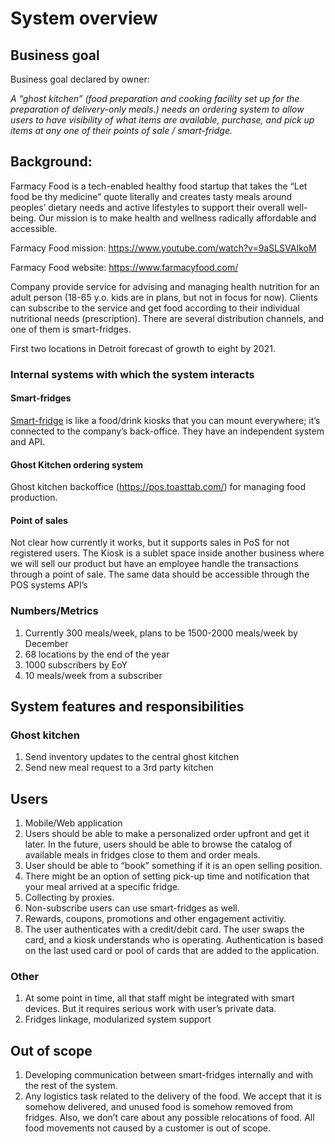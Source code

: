 # System overview

## Business goal 

Business goal declared by owner:

*A “ghost kitchen” (food preparation and cooking facility set up for the preparation of delivery-only meals.) needs an ordering system to allow users to have visibility of what items are available, purchase, and pick up items at any one of their points of sale / smart-fridge.*


## Background: 

Farmacy Food is a tech-enabled healthy food startup that takes the “Let food be thy medicine” quote literally and creates tasty meals around peoples’ dietary needs and active lifestyles to support their overall well-being. Our mission is to make health and wellness radically affordable and accessible.

Farmacy Food mission: https://www.youtube.com/watch?v=9aSLSVAIkoM

Farmacy Food website: https://www.farmacyfood.com/


Company provide service for advising and managing health nutrition for an adult person (18-65 y.o. kids are in plans, but not in focus for now). Clients can subscribe to the service and get food according to their individual nutritional needs (prescription). There are several distribution channels, and one of them is smart-fridges. 

First two locations in Detroit forecast of growth to eight by 2021. 

### Internal systems with which the system interacts

#### Smart-fridges  

[Smart-fridge](https://github.com/ldynia/archcolider/blob/master/docs/PRESENTATION%20-%20Design%20and%20Analysis%20of%20Software%20Architectures%20PDF%20Ver.pdf) is like a food/drink kiosks that you can mount everywhere; it’s connected to the company’s back-office. They have an independent system and API. 

#### Ghost Kitchen ordering system 

Ghost kitchen backoffice (https://pos.toasttab.com/) for managing food production. 

#### Point of sales 

Not clear how currently it works, but it supports sales in PoS for not registered users. 
The Kiosk is a sublet space inside another business where we will sell our product but have an employee handle the transactions through a point of sale. The same data should be accessible through the POS systems API’s


### Numbers/Metrics

1. Currently 300 meals/week, plans to be 1500-2000 meals/week by December 
1. 68 locations by the end of the year 
1. 1000 subscribers by EoY  
1. 10 meals/week from a subscriber 

## System features and responsibilities 

### Ghost kitchen 

1. Send inventory updates to the central ghost kitchen
1. Send new meal request to a 3rd party kitchen 

## Users

1. Mobile/Web application 
1. Users should be able to make a personalized order upfront and get it later. In the future, users should be able to browse the catalog of available meals in fridges close to them and order meals. 
2. User should be able to “book” something if it is an open selling position. 
3. There might be an option of setting pick-up time and notification that your meal arrived at a specific fridge. 
1. Collecting by proxies.
4. Non-subscribe users can use smart-fridges as well.
5. Rewards, coupons, promotions and other engagement activitiy.
6. The user authenticates with a credit/debit card. The user swaps the card, and a kiosk understands who is operating. Authentication is based on the last used card or pool of cards that are added to the application. 


### Other 

1. At some point in time, all that staff might be integrated with smart devices. But it requires serious work with user’s private data. 
1. Fridges linkage, modularized system support 


## Out of scope

1. Developing communication between smart-fridges internally and with the rest of the system.
1. Any logistics task related to the delivery of the food. We accept that it is somehow delivered, and unused food is somehow removed from fridges. Also, we don’t care about any possible relocations of food. All food movements not caused by a customer is out of scope.


